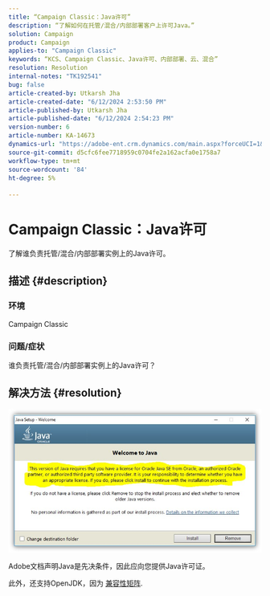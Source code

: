 ```yaml
---
title: “Campaign Classic：Java许可”
description: “了解如何在托管/混合/内部部署客户上许可Java。”
solution: Campaign
product: Campaign
applies-to: "Campaign Classic"
keywords: “KCS、Campaign Classic、Java许可、内部部署、云、混合”
resolution: Resolution
internal-notes: "TK192541"
bug: false
article-created-by: Utkarsh Jha
article-created-date: "6/12/2024 2:53:50 PM"
article-published-by: Utkarsh Jha
article-published-date: "6/12/2024 2:54:23 PM"
version-number: 6
article-number: KA-14673
dynamics-url: "https://adobe-ent.crm.dynamics.com/main.aspx?forceUCI=1&pagetype=entityrecord&etn=knowledgearticle&id=c0785590-cb28-ef11-840a-00224808decd"
source-git-commit: d5cfc6fee7718959c0704fe2a162acfa0e1758a7
workflow-type: tm+mt
source-wordcount: '84'
ht-degree: 5%

---
```


# Campaign Classic：Java许可


了解谁负责托管/混合/内部部署实例上的Java许可。

## 描述 {#description}


### 环境

Campaign Classic

### 问题/症状

谁负责托管/混合/内部部署实例上的Java许可？


## 解决方法 {#resolution}


![](assets/5ccf7221-f327-ef11-840b-6045bd0065b6.png)

Adobe文档声明Java是先决条件，因此应向您提供Java许可证。

此外，还支持OpenJDK，因为 [兼容性矩阵](https://experienceleague.adobe.com/docs/campaign-classic/using/release-notes/compatibility-matrix.html).
